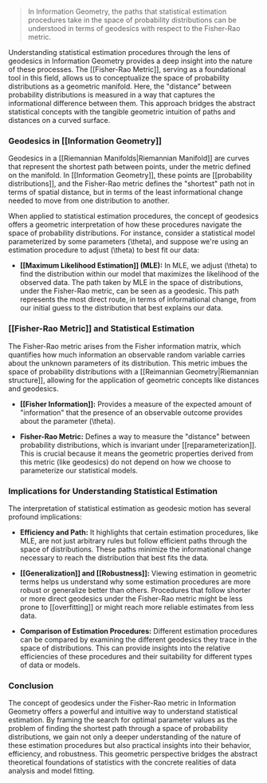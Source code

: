 > In Information Geometry, the paths that statistical estimation procedures take in the space of probability distributions can be understood in terms of geodesics with respect to the Fisher-Rao metric.

Understanding statistical estimation procedures through the lens of geodesics in Information Geometry provides a deep insight into the nature of these processes. The [[Fisher-Rao Metric]], serving as a foundational tool in this field, allows us to conceptualize the space of probability distributions as a geometric manifold. Here, the "distance" between probability distributions is measured in a way that captures the informational difference between them. This approach bridges the abstract statistical concepts with the tangible geometric intuition of paths and distances on a curved surface.

### Geodesics in [[Information Geometry]]

Geodesics in a [[Riemannian Manifolds|Riemannian Manifold]] are curves that represent the shortest path between points, under the metric defined on the manifold. In [[Information Geometry]], these points are [[probability distributions]], and the Fisher-Rao metric defines the "shortest" path not in terms of spatial distance, but in terms of the least informational change needed to move from one distribution to another.

When applied to statistical estimation procedures, the concept of geodesics offers a geometric interpretation of how these procedures navigate the space of probability distributions. For instance, consider a statistical model parameterized by some parameters \(\theta\), and suppose we're using an estimation procedure to adjust \(\theta\) to best fit our data:

- **[[Maximum Likelihood Estimation]] (MLE):** In MLE, we adjust \(\theta\) to find the distribution within our model that maximizes the likelihood of the observed data. The path taken by MLE in the space of distributions, under the Fisher-Rao metric, can be seen as a geodesic. This path represents the most direct route, in terms of informational change, from our initial guess to the distribution that best explains our data.

### [[Fisher-Rao Metric]] and Statistical Estimation

The Fisher-Rao metric arises from the Fisher information matrix, which quantifies how much information an observable random variable carries about the unknown parameters of its distribution. This metric imbues the space of probability distributions with a [[Reimannian Geometry|Riemannian structure]], allowing for the application of geometric concepts like distances and geodesics.

- **[[Fisher Information]]:** Provides a measure of the expected amount of "information" that the presence of an observable outcome provides about the parameter \(\theta\).
  
- **Fisher-Rao Metric:** Defines a way to measure the "distance" between probability distributions, which is invariant under [[reparameterization]]. This is crucial because it means the geometric properties derived from this metric (like geodesics) do not depend on how we choose to parameterize our statistical models.

### Implications for Understanding Statistical Estimation

The interpretation of statistical estimation as geodesic motion has several profound implications:

- **Efficiency and Path:** It highlights that certain estimation procedures, like MLE, are not just arbitrary rules but follow efficient paths through the space of distributions. These paths minimize the informational change necessary to reach the distribution that best fits the data.

- **[[Generalization]] and [[Robustness]]:** Viewing estimation in geometric terms helps us understand why some estimation procedures are more robust or generalize better than others. Procedures that follow shorter or more direct geodesics under the Fisher-Rao metric might be less prone to [[overfitting]] or might reach more reliable estimates from less data.

- **Comparison of Estimation Procedures:** Different estimation procedures can be compared by examining the different geodesics they trace in the space of distributions. This can provide insights into the relative efficiencies of these procedures and their suitability for different types of data or models.

### Conclusion

The concept of geodesics under the Fisher-Rao metric in Information Geometry offers a powerful and intuitive way to understand statistical estimation. By framing the search for optimal parameter values as the problem of finding the shortest path through a space of probability distributions, we gain not only a deeper understanding of the nature of these estimation procedures but also practical insights into their behavior, efficiency, and robustness. This geometric perspective bridges the abstract theoretical foundations of statistics with the concrete realities of data analysis and model fitting.